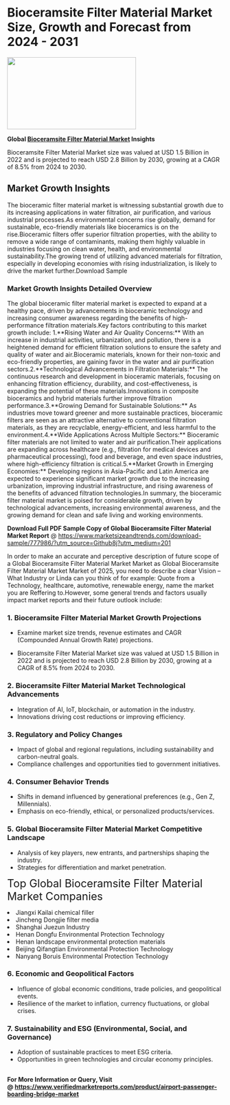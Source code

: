<H1>Bioceramsite Filter Material Market Size, Growth and Forecast from 2024 - 2031</H1><img class="aligncenter size-medium wp-image-584254" src="https://thirdeyenews.in/wp-content/uploads/2024/09/Global-Market-Research-300x168.jpeg" alt="" width="300" height="168" /><p><strong>Global&nbsp;<a href="https://www.marketsizeandtrends.com/download-sample/777986/?utm_source=Github8j?utm_medium=201">Bioceramsite Filter Material Market</a> Insights</strong></p><p>Bioceramsite Filter Material Market size was valued at USD 1.5 Billion in 2022 and is projected to reach USD 2.8 Billion by 2030, growing at a CAGR of 8.5% from 2024 to 2030.</p><p><h2>Market Growth Insights</h2> The bioceramic filter material market is witnessing substantial growth due to its increasing applications in water filtration, air purification, and various industrial processes.As environmental concerns rise globally, demand for sustainable, eco-friendly materials like bioceramics is on the rise.Bioceramic filters offer superior filtration properties, with the ability to remove a wide range of contaminants, making them highly valuable in industries focusing on clean water, health, and environmental sustainability.The growing trend of utilizing advanced materials for filtration, especially in developing economies with rising industrialization, is likely to drive the market further.Download Sample <h3>Market Growth Insights Detailed Overview</h3> The global bioceramic filter material market is expected to expand at a healthy pace, driven by advancements in bioceramic technology and increasing consumer awareness regarding the benefits of high-performance filtration materials.Key factors contributing to this market growth include: 1.**Rising Water and Air Quality Concerns:** With an increase in industrial activities, urbanization, and pollution, there is a heightened demand for efficient filtration solutions to ensure the safety and quality of water and air.Bioceramic materials, known for their non-toxic and eco-friendly properties, are gaining favor in the water and air purification sectors.2.**Technological Advancements in Filtration Materials:** The continuous research and development in bioceramic materials, focusing on enhancing filtration efficiency, durability, and cost-effectiveness, is expanding the potential of these materials.Innovations in composite bioceramics and hybrid materials further improve filtration performance.3.**Growing Demand for Sustainable Solutions:** As industries move toward greener and more sustainable practices, bioceramic filters are seen as an attractive alternative to conventional filtration materials, as they are recyclable, energy-efficient, and less harmful to the environment.4.**Wide Applications Across Multiple Sectors:** Bioceramic filter materials are not limited to water and air purification.Their applications are expanding across healthcare (e.g., filtration for medical devices and pharmaceutical processing), food and beverage, and even space industries, where high-efficiency filtration is critical.5.**Market Growth in Emerging Economies:** Developing regions in Asia-Pacific and Latin America are expected to experience significant market growth due to the increasing urbanization, improving industrial infrastructure, and rising awareness of the benefits of advanced filtration technologies.In summary, the bioceramic filter material market is poised for considerable growth, driven by technological advancements, increasing environmental awareness, and the growing demand for clean and safe living and working environments.</p><p><span class=""><strong>Download Full PDF Sample Copy of Global Bioceramsite Filter Material Market Report</strong> @ <a href="https://www.marketsizeandtrends.com/download-sample/777986/?utm_source=Github8j?utm_medium=201" target="_blank">https://www.marketsizeandtrends.com/download-sample/777986/?utm_source=Github8j?utm_medium=201</a></span></p><p>In order to make an accurate and perceptive description of future scope of a Global&nbsp;Bioceramsite Filter Material Market Market as Global&nbsp;Bioceramsite Filter Material Market Market of 2025, you need to describe a clear Vision &ndash; What Industry or Linda can you think of for example: Quote from a Technology, healthcare, automotive, renewable energy, name the market you are Reffering to.However, some general trends and factors usually impact market reports and their future outlook include:</p><h3>1.&nbsp;<strong>Bioceramsite Filter Material Market Growth Projections</strong></h3><ul><li>Examine market size trends, revenue estimates and CAGR (Compounded Annual Growth Rate) projections.</li><li><p>Bioceramsite Filter Material Market size was valued at USD 1.5 Billion in 2022 and is projected to reach USD 2.8 Billion by 2030, growing at a CAGR of 8.5% from 2024 to 2030.</p></li></ul><h3>2.&nbsp;<strong>Bioceramsite Filter Material Market Technological Advancements</strong></h3><ul><li>Integration of AI, IoT, blockchain, or automation in the industry.</li><li>Innovations driving cost reductions or improving efficiency.</li></ul><h3>3.&nbsp;<strong>Regulatory and Policy Changes</strong></h3><ul><li>Impact of global and regional regulations, including sustainability and carbon-neutral goals.</li><li>Compliance challenges and opportunities tied to government initiatives.</li></ul><h3>4.&nbsp;<strong>Consumer Behavior Trends</strong></h3><ul><li>Shifts in demand influenced by generational preferences (e.g., Gen Z, Millennials).</li><li>Emphasis on eco-friendly, ethical, or personalized products/services.</li></ul><h3>5.&nbsp;<strong>Global Bioceramsite Filter Material Market Competitive Landscape</strong></h3><ul><li>Analysis of key players, new entrants, and partnerships shaping the industry.</li><li>Strategies for differentiation and market penetration.</li></ul><p data-pm-slice="1 1 []"><span style="color: inherit; font-family: inherit; font-size: 25px;">Top Global Bioceramsite Filter Material Market Companies</span></p><div class="" data-test-id=""><p><li>Jiangxi Kailai chemical filler</li><li> Jincheng Dongjie filter media</li><li> Shanghai Juezun Industry</li><li> Henan Dongfu Environmental Protection Technology</li><li> Henan landscape environmental protection materials</li><li> Beijing Qifangtian Environmental Protection Technology</li><li> Nanyang Boruis Environmental Protection Technology</li></p></div><h3>6.&nbsp;<strong>Economic and Geopolitical Factors</strong></h3><ul><li>Influence of global economic conditions, trade policies, and geopolitical events.</li><li>Resilience of the market to inflation, currency fluctuations, or global crises.</li></ul><h3>7.&nbsp;<strong>Sustainability and ESG (Environmental, Social, and Governance)</strong></h3><ul><li>Adoption of sustainable practices to meet ESG criteria.</li><li>Opportunities in green technologies and circular economy principles.</li></ul><h2><strong style="font-size: 14px;">For More Information or Query, Visit @&nbsp;</strong><a style="background-color: #ffffff; font-size: 14px;" href="https://www.marketsizeandtrends.com/report/bioceramsite-filter-material-market/" target="_blank">https://www.verifiedmarketreports.com/product/airport-passenger-boarding-bridge-market</a></h2>